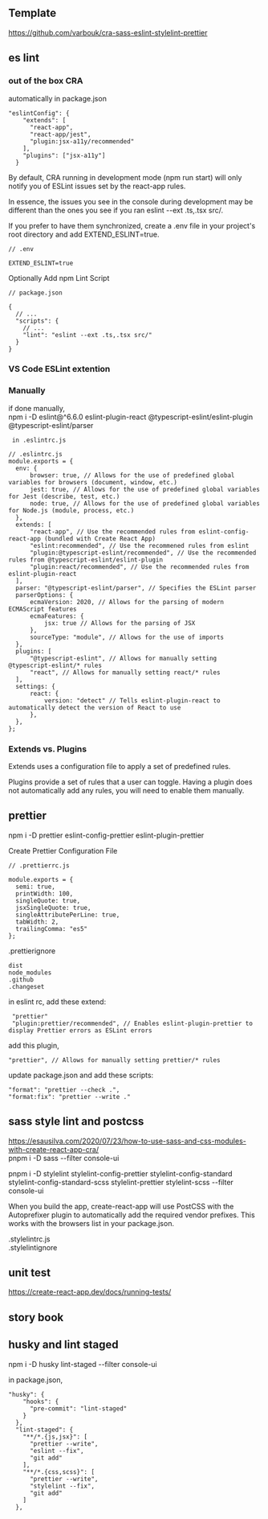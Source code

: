 ## Template

https://github.com/varbouk/cra-sass-eslint-stylelint-prettier

## es lint

### out of the box CRA

automatically in package.json

```
"eslintConfig": {
    "extends": [
      "react-app",
      "react-app/jest",
      "plugin:jsx-a11y/recommended"
    ],
    "plugins": ["jsx-a11y"]
  }
```

By default, CRA running in development mode (npm run start) will only notify you of ESLint issues set by the react-app rules.

In essence, the issues you see in the console during development may be different than the ones you see if you ran eslint --ext .ts,.tsx src/.

If you prefer to have them synchronized, create a .env file in your project's root directory and add EXTEND_ESLINT=true.

```
// .env

EXTEND_ESLINT=true
```

Optionally Add npm Lint Script

```
// package.json

{
  // ...
  "scripts": {
    // ...
    "lint": "eslint --ext .ts,.tsx src/"
  }
}
```

### VS Code ESLint extention

### Manually

if done manually,  
 npm i -D eslint@^6.6.0 eslint-plugin-react @typescript-eslint/eslint-plugin @typescript-eslint/parser

     in .eslintrc.js

```
// .eslintrc.js
module.exports = {
  env: {
      browser: true, // Allows for the use of predefined global variables for browsers (document, window, etc.)
      jest: true, // Allows for the use of predefined global variables for Jest (describe, test, etc.)
      node: true, // Allows for the use of predefined global variables for Node.js (module, process, etc.)
  },
  extends: [
      "react-app", // Use the recommended rules from eslint-config-react-app (bundled with Create React App)
      "eslint:recommended", // Use the recommened rules from eslint
      "plugin:@typescript-eslint/recommended", // Use the recommended rules from @typescript-eslint/eslint-plugin
      "plugin:react/recommended", // Use the recommended rules from eslint-plugin-react
  ],
  parser: "@typescript-eslint/parser", // Specifies the ESLint parser
  parserOptions: {
      ecmaVersion: 2020, // Allows for the parsing of modern ECMAScript features
      ecmaFeatures: {
          jsx: true // Allows for the parsing of JSX
      },
      sourceType: "module", // Allows for the use of imports
  },
  plugins: [
      "@typescript-eslint", // Allows for manually setting @typescript-eslint/* rules
      "react", // Allows for manually setting react/* rules
  ],
  settings: {
      react: {
          version: "detect" // Tells eslint-plugin-react to automatically detect the version of React to use
      },
  },
};
```

### Extends vs. Plugins

Extends uses a configuration file to apply a set of predefined rules.

Plugins provide a set of rules that a user can toggle. Having a plugin does not automatically add any rules, you will need to enable them manually.

## prettier

npm i -D prettier eslint-config-prettier eslint-plugin-prettier

Create Prettier Configuration File

```
// .prettierrc.js

module.exports = {
  semi: true,
  printWidth: 100,
  singleQuote: true,
  jsxSingleQuote: true,
  singleAttributePerLine: true,
  tabWidth: 2,
  trailingComma: "es5"
};
```

.prettierignore

```
dist
node_modules
.github
.changeset

```

in eslint rc, add these extend:

```
 "prettier"
 "plugin:prettier/recommended", // Enables eslint-plugin-prettier to display Prettier errors as ESLint errors
```

add this plugin,

```
"prettier", // Allows for manually setting prettier/* rules
```

update package.json and add these scripts:

```
"format": "prettier --check .",
"format:fix": "prettier --write ."
```

## sass style lint and postcss
https://esausilva.com/2020/07/23/how-to-use-sass-and-css-modules-with-create-react-app-cra/  
pnpm i -D sass --filter console-ui

pnpm i -D stylelint stylelint-config-prettier stylelint-config-standard stylelint-config-standard-scss stylelint-prettier stylelint-scss --filter console-ui

When you build the app, create-react-app will use PostCSS with the Autoprefixer plugin to automatically add the required vendor prefixes.
This works with the browsers list in your package.json. 


.stylelintrc.js  
.stylelintignore  

## unit test

https://create-react-app.dev/docs/running-tests/  

## story book

## husky and lint staged

npm i -D husky lint-staged --filter console-ui  

in package.json,
```
"husky": {
    "hooks": {
      "pre-commit": "lint-staged"
    }
  },
  "lint-staged": {
    "**/*.{js,jsx}": [
      "prettier --write",
      "eslint --fix",
      "git add"
    ],
    "**/*.{css,scss}": [
      "prettier --write",
      "stylelint --fix",
      "git add"
    ]
  },
```